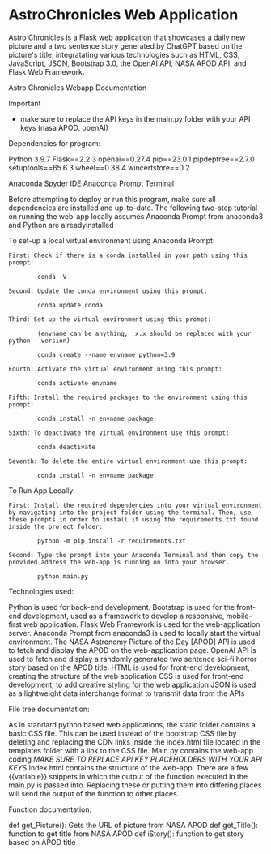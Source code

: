 # AstroChronicles Web Application

Astro Chronicles is a Flask web application that showcases a daily new picture 
and a two sentence story generated by ChatGPT based on the picture's title, 
integratating various technologies such as HTML, CSS, JavaScript, 
JSON, Bootstrap 3.0, the OpenAI API, NASA APOD API, and Flask Web Framework. 

Astro Chronicles Webapp Documentation

Important
* make sure to replace the API keys in the main.py folder with your API keys (nasa APOD, openAI)

Dependencies for program:

Python 3.9.7
Flask==2.2.3
openai==0.27.4
pip==23.0.1
pipdeptree==2.7.0
setuptools==65.6.3
wheel==0.38.4
wincertstore==0.2
 
Anaconda Spyder IDE
Anaconda Prompt Terminal

Before attempting to deploy or run this program, make sure all dependencies are installed and up-to-date.  The following two-step tutorial on running the web-app locally assumes Anaconda Prompt from anaconda3 and Python are alreadyinstalled 

To set-up a local virtual environment using Anaconda Prompt:

	First: Check if there is a conda installed in your path using this prompt:

			conda -V
		
	Second: Update the conda environment using this prompt:

			conda update conda

	Third: Set up the virtual environment using this prompt: 

			(envname can be anything,  x.x should be replaced with your python   version)

			conda create --name envname python=3.9

	Fourth: Activate the virtual environment using this prompt:

			conda activate envname
	
	Fifth: Install the required packages to the environment using this prompt:

			conda install -n envname package

	Sixth: To deactivate the virtual environment use this prompt:

			conda deactivate

	Seventh: To delete the entire virtual environment use this prompt:

			conda install -n envname package

To Run App Locally:

	First: Install the required dependencies into your virtual environment by navigating into the project folder using the terminal. Then, use these prompts in order to install it using the requirements.txt found inside the project folder:

			python -m pip install -r requirements.txt

	Second: Type the prompt into your Anaconda Terminal and then copy the provided address the web-app is running on into your browser.

			python main.py

Technologies used:

Python is used for back-end development.
Bootstrap is used for the front-end development, used as a framework to develop a responsive, mobile-first web application.
Flask Web Framework is used for the web-application server.
Anaconda Prompt from anaconda3 is used to locally start the virtual environment.
The NASA Astronomy Picture of the Day [APOD] API is used to fetch and display the APOD on the web-application page.
OpenAI API is used to fetch and display a randomly generated two sentence sci-fi horror story based on the APOD title. 
HTML is used for front-end development, creating the structure of the web application
CSS is used for front-end development, to add creative styling for the web application
JSON is used as a lightweight data interchange format to transmit data from the APIs

File tree documentation:
 
As in standard python based web applications, the static folder contains a basic CSS file. This can be used instead of the bootstrap CSS file by deleting and replacing the CDN links inside the index.html file located in the templates folder with a link to the CSS file.
Main.py contains the web-app coding *MAKE SURE TO REPLACE API KEY PLACEHOLDERS WITH YOUR API KEYS*
Index.html contains the structure of the web-app. There are a few {{variable}} snippets in which the output of the function executed in the main.py is passed into. Replacing these or putting them into differing places will send the output of the function to other places.


Function documentation:

def get_Picture(): Gets the URL of picture from NASA APOD
def get_Title(): function to get title from NASA APOD
def iStory(): function to get story based on APOD title
